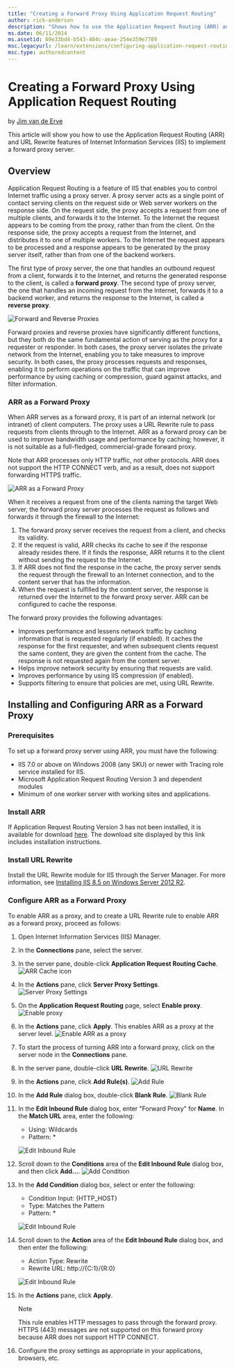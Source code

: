 ```yaml
---
title: "Creating a Forward Proxy Using Application Request Routing"
author: rick-anderson
description: "Shows how to use the Application Request Routing (ARR) and URL Rewrite features of Internet Information Services (IIS) to implement a forward proxy server."
ms.date: 06/11/2014
ms.assetid: 69e33bd4-b543-404c-aeae-254e359e7709
msc.legacyurl: /learn/extensions/configuring-application-request-routing-arr/creating-a-forward-proxy-using-application-request-routing
msc.type: authoredcontent
---
```

Creating a Forward Proxy Using Application Request Routing
====================
by [Jim van de Erve](https://twitter.com/jimvde)

This article will show you how to use the Application Request Routing (ARR) and URL Rewrite features of Internet Information Services (IIS) to implement a forward proxy server.

## Overview

Application Request Routing is a feature of IIS that enables you to control Internet traffic using a proxy server. A proxy server acts as a single point of contact serving clients on the request side or Web server workers on the response side. On the request side, the proxy accepts a request from one of multiple clients, and forwards it to the Internet. To the Internet the request appears to be coming from the proxy, rather than from the client. On the response side, the proxy accepts a request from the Internet, and distributes it to one of multiple workers. To the Internet the request appears to be processed and a response appears to be generated by the proxy server itself, rather than from one of the backend workers.

The first type of proxy server, the one that handles an outbound request from a client, forwards it to the Internet, and returns the generated response to the client, is called a **forward proxy**. The second type of proxy server, the one that handles an incoming request from the Internet, forwards it to a backend worker, and returns the response to the Internet, is called a **reverse proxy**.

![Forward and Reverse Proxies](creating-a-forward-proxy-using-application-request-routing/_static/image1.jpg)

Forward proxies and reverse proxies have significantly different functions, but they both do the same fundamental action of serving as the proxy for a requester or responder. In both cases, the proxy server isolates the private network from the Internet, enabling you to take measures to improve security. In both cases, the proxy processes requests and responses, enabling it to perform operations on the traffic that can improve performance by using caching or compression, guard against attacks, and filter information.

### ARR as a Forward Proxy

When ARR serves as a forward proxy, it is part of an internal network (or intranet) of client computers. The proxy uses a URL Rewrite rule to pass requests from clients through to the Internet. ARR as a forward proxy can be used to improve bandwidth usage and performance by caching; however, it is not suitable as a full-fledged, commercial-grade forward proxy.

Note that ARR processes only HTTP traffic, not other protocols. ARR does not support the HTTP CONNECT verb, and as a result, does not support forwarding HTTPS traffic.

![ARR as a Forward Proxy](creating-a-forward-proxy-using-application-request-routing/_static/image2.jpg)

When it receives a request from one of the clients naming the target Web server, the forward proxy server processes the request as follows and forwards it through the firewall to the Internet:

1. The forward proxy server receives the request from a client, and checks its validity.
2. If the request is valid, ARR checks its cache to see if the response already resides there. If it finds the response, ARR returns it to the client without sending the request to the Internet.
3. If ARR does not find the response in the cache, the proxy server sends the request through the firewall to an Internet connection, and to the content server that has the information.
4. When the request is fulfilled by the content server, the response is returned over the Internet to the forward proxy server. ARR can be configured to cache the response.

The forward proxy provides the following advantages:

- Improves performance and lessens network traffic by caching information that is requested regularly (if enabled). It caches the response for the first requester, and when subsequent clients request the same content, they are given the content from the cache. The response is not requested again from the content server.
- Helps improve network security by ensuring that requests are valid.
- Improves performance by using IIS compression (if enabled).
- Supports filtering to ensure that policies are met, using URL Rewrite.

## Installing and Configuring ARR as a Forward Proxy

### Prerequisites

To set up a forward proxy server using ARR, you must have the following:

- IIS 7.0 or above on Windows 2008 (any SKU) or newer with Tracing role service installed for IIS.
- Microsoft Application Request Routing Version 3 and dependent modules
- Minimum of one worker server with working sites and applications.

### Install ARR

If Application Request Routing Version 3 has not been installed, it is available for download [here](https://www.microsoft.com/download/details.aspx?id=39715). The download site displayed by this link includes installation instructions.

### Install URL Rewrite

Install the URL Rewrite module for IIS through the Server Manager. For more information, see [Installing IIS 8.5 on Windows Server 2012 R2](../../install/installing-iis-85/installing-iis-85-on-windows-server-2012-r2.md). 

### Configure ARR as a Forward Proxy

To enable ARR as a proxy, and to create a URL Rewrite rule to enable ARR as a forward proxy, proceed as follows:

1. Open Internet Information Services (IIS) Manager.
2. In the **Connections** pane, select the server.
3. In the server pane, double-click **Application Request Routing Cache**.
    ![ARR Cache icon](creating-a-forward-proxy-using-application-request-routing/_static/image3.jpg)
4. In the **Actions** pane, click **Server Proxy Settings**.
    ![Server Proxy Settings](creating-a-forward-proxy-using-application-request-routing/_static/image4.jpg)
5. On the **Application Request Routing** page, select **Enable proxy**.
    ![Enable proxy](creating-a-forward-proxy-using-application-request-routing/_static/image5.jpg)
6. In the **Actions** pane, click **Apply**. This enables ARR as a proxy at the server level.
    ![Enable ARR as a proxy](creating-a-forward-proxy-using-application-request-routing/_static/image6.jpg)
7. To start the process of turning ARR into a forward proxy, click on the server node in the **Connections** pane.
8. In the server pane, double-click **URL Rewrite**.
    ![URL Rewrite](creating-a-forward-proxy-using-application-request-routing/_static/image7.jpg)
9. In the **Actions** pane, click **Add Rule(s)**.
    ![Add Rule](creating-a-forward-proxy-using-application-request-routing/_static/image8.jpg)
10. In the **Add Rule** dialog box, double-click **Blank Rule**.
    ![Blank Rule](creating-a-forward-proxy-using-application-request-routing/_static/image9.jpg)
11. In the **Edit Inbound Rule** dialog box, enter "Forward Proxy" for **Name**. In the **Match URL** area, enter the following: 

    - Using: Wildcards
    - Pattern: \*

    ![Edit Inbound Rule](creating-a-forward-proxy-using-application-request-routing/_static/image10.jpg)
12. Scroll down to the **Conditions** area of the **Edit Inbound Rule** dialog box, and then click **Add…**.
    ![Add Condition](creating-a-forward-proxy-using-application-request-routing/_static/image11.jpg)
13. In the **Add Condition** dialog box, select or enter the following: 

    - Condition Input: {HTTP\_HOST}
    - Type: Matches the Pattern
    - Pattern: \*

    ![Edit Inbound Rule](creating-a-forward-proxy-using-application-request-routing/_static/image12.jpg)
14. Scroll down to the **Action** area of the **Edit Inbound Rule** dialog box, and then enter the following: 

    - Action Type: Rewrite
    - Rewrite URL: http://{C:1}/{R:0}

    ![Edit Inbound Rule](creating-a-forward-proxy-using-application-request-routing/_static/image13.jpg)
15. In the **Actions** pane, click **Apply**. 

    > [!NOTE]
    > This rule enables HTTP messages to pass through the forward proxy. HTTPS (443) messages are not supported on this forward proxy because ARR does not support HTTP CONNECT.
16. Configure the proxy settings as appropriate in your applications, browsers, etc.
